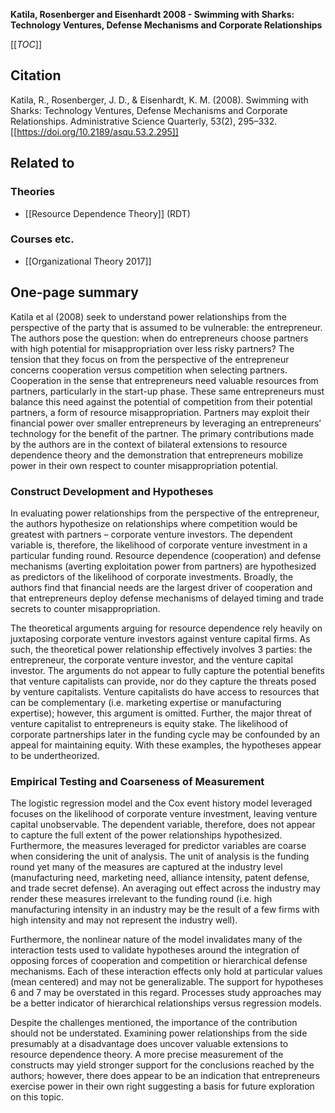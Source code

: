 **Katila, Rosenberger and Eisenhardt 2008 - Swimming with Sharks: Technology Ventures, Defense Mechanisms and Corporate Relationships**

[[_TOC_]]

## Citation
Katila, R., Rosenberger, J. D., & Eisenhardt, K. M. (2008). Swimming with Sharks: Technology Ventures, Defense Mechanisms and Corporate Relationships. Administrative Science Quarterly, 53(2), 295–332. [[https://doi.org/10.2189/asqu.53.2.295]]

## Related to

### Theories
* [[Resource Dependence Theory]] (RDT)

### Courses etc.
* [[Organizational Theory 2017]]

## One-page summary
Katila et al (2008) seek to understand power relationships from the perspective of the party that is assumed to be vulnerable: the entrepreneur. The authors pose the question: when do entrepreneurs choose partners with high potential for misappropriation over less risky partners? The tension that they focus on from the perspective of the entrepreneur concerns cooperation versus competition when selecting partners. Cooperation in the sense that entrepreneurs need valuable resources from partners, particularly in the start-up phase. These same entrepreneurs must balance this need against the potential of competition from their potential partners, a form of resource misappropriation. Partners may exploit their financial power over smaller entrepreneurs by leveraging an entrepreneurs’ technology for the benefit of the partner. The primary contributions made by the authors are in the context of bilateral extensions to resource dependence theory and the demonstration that entrepreneurs mobilize power in their own respect to counter misappropriation potential. 

### Construct Development and Hypotheses 
In evaluating power relationships from the perspective of the entrepreneur, the authors hypothesize on relationships where competition would be greatest with partners – corporate venture investors.  The dependent variable is, therefore, the likelihood of corporate venture investment in a particular funding round.  Resource dependence (cooperation) and defense mechanisms (averting exploitation power from partners) are hypothesized as predictors of the likelihood of corporate investments.  Broadly, the authors find that financial needs are the largest driver of cooperation and that entrepreneurs deploy defense mechanisms of delayed timing and trade secrets to counter misappropriation. 

The theoretical arguments arguing for resource dependence rely heavily on juxtaposing corporate venture investors against venture capital firms.  As such, the theoretical power relationship effectively involves 3 parties: the entrepreneur, the corporate venture investor, and the venture capital investor.  The arguments do not appear to fully capture the potential benefits that venture capitalists can provide, nor do they capture the threats posed by venture capitalists.  Venture capitalists do have access to resources that can be complementary (i.e. marketing expertise or manufacturing expertise); however, this argument is omitted.  Further, the major threat of venture capitalist to entrepreneurs is equity stake.  The likelihood of corporate partnerships later in the funding cycle may be confounded by an appeal for maintaining equity.  With these examples, the hypotheses appear to be undertheorized. 

### Empirical Testing and Coarseness of Measurement 
The logistic regression model and the Cox event history model leveraged focuses on the likelihood of corporate venture investment, leaving venture capital unobservable.  The dependent variable, therefore, does not appear to capture the full extent of the power relationships hypothesized.  Furthermore, the measures leveraged for predictor variables are coarse when considering the unit of analysis.  The unit of analysis is the funding round yet many of the measures are captured at the industry level (manufacturing need, marketing need, alliance intensity, patent defense, and trade secret defense).  An averaging out effect across the industry may render these measures irrelevant to the funding round (i.e. high manufacturing intensity in an industry may be the result of a few firms with high intensity and may not represent the industry well). 

Furthermore, the nonlinear nature of the model invalidates many of the interaction tests used to validate hypotheses around the integration of opposing forces of cooperation and competition or hierarchical defense mechanisms.  Each of these interaction effects only hold at particular values (mean centered) and may not be generalizable.  The support for hypotheses 6 and 7 may be overstated in this regard.  Processes study approaches may be a better indicator of hierarchical relationships versus regression models. 

Despite the challenges mentioned, the importance of the contribution should not be understated.  Examining power relationships from the side presumably at a disadvantage does uncover valuable extensions to resource dependence theory.  A more precise measurement of the constructs may yield stronger support for the conclusions reached by the authors; however, there does appear to be an indication that entrepreneurs exercise power in their own right suggesting a basis for future exploration on this topic.